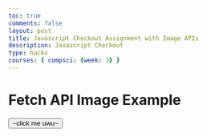 ```yaml
---
toc: true
comments: false
layout: post
title: Javascript Checkout Assignment with Image APIs
description: Javascript Checkout 
type: hacks
courses: { compsci: {week: 3} }
---
```

  <head>
    <meta charset="UTF-8" />
    <script src="https://ajax.googleapis.com/ajax/libs/jquery/3.5.1/jquery.min.js"></script>
    <title>Fetch API Image Example</title>
  </head>
  <body>
    <h1>Fetch API Image Example</h1>
    <button id="fetch-image-button">~click me uwu~</button>
    <div id="image-container"></div>
    <script>
            const settings = {
            async: true,
            crossDomain: true,
            url: 'https://any-anime.p.rapidapi.com/anime/gif',
            method: 'GET',
            headers: {
                'X-RapidAPI-Key': '0588371053msha6940727d7c83aap107c98jsn19374300bf1d',
                'X-RapidAPI-Host': 'any-anime.p.rapidapi.com'
            }
        };
        $.ajax(settings).done(function (response) {
                console.log(response);
            });
        var button = document.getElementById('fetch-image-button');
            // Attach the click event listener to the button
        button.onclick = function() {
                settings(); // Call the function when the button is clicked
            }
    </script>
</body>







